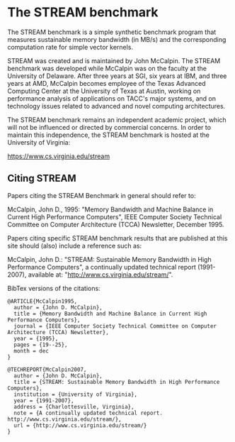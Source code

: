The STREAM benchmark
====================

The STREAM benchmark is a simple synthetic benchmark program that measures
sustainable memory bandwidth (in MB/s) and the corresponding computation rate
for simple vector kernels. 

STREAM was created and is maintained by John McCalpin. The STREAM benchmark was
developed while McCalpin was on the faculty at the University of Delaware.
After three years at SGI, six years at IBM, and three years at AMD, McCalpin
becomes employee of the Texas Advanced Computing Center at the University of
Texas at Austin, working on performance analysis of applications on TACC's
major systems, and on technology issues related to advanced and novel computing
architectures.

The STREAM benchmark remains an independent academic project, which will not be
influenced or directed by commercial concerns. In order to maintain this
independence, the STREAM benchmark is hosted at the University of Virginia:

https://www.cs.virginia.edu/stream

Citing STREAM
-------------

Papers citing the STREAM Benchmark in general should refer to:

McCalpin, John D., 1995: "Memory Bandwidth and Machine Balance in Current High
Performance Computers", IEEE Computer Society Technical Committee on Computer
Architecture (TCCA) Newsletter, December 1995.

Papers citing specific STREAM benchmark results that are published at this site
should (also) include a reference such as:

McCalpin, John D.: "STREAM: Sustainable Memory Bandwidth in High Performance
Computers", a continually updated technical report (1991-2007), available at:
"http://www.cs.virginia.edu/stream/".

BibTex versions of the citations:

```
@ARTICLE{McCalpin1995,
  author = {John D. McCalpin},
  title = {Memory Bandwidth and Machine Balance in Current High Performance Computers},
  journal = {IEEE Computer Society Technical Committee on Computer Architecture (TCCA) Newsletter},
  year = {1995},
  pages = {19--25},
  month = dec
}
```

```
@TECHREPORT{McCalpin2007,
  author = {John D. McCalpin},
  title = {STREAM: Sustainable Memory Bandwidth in High Performance Computers},
  institution = {University of Virginia},
  year = {1991-2007},
  address = {Charlottesville, Virginia},
  note = {A continually updated technical report. http://www.cs.virginia.edu/stream/},
  url = {http://www.cs.virginia.edu/stream/}
}
```
